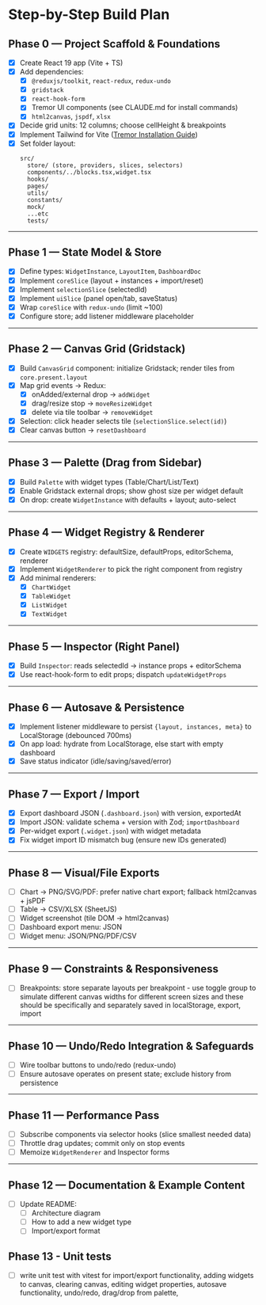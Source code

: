 # Step-by-Step Build Plan

## Phase 0 — Project Scaffold & Foundations

- [x] Create React 19 app (Vite + TS)
- [x] Add dependencies:
  - [x] `@reduxjs/toolkit`, `react-redux`, `redux-undo`
  - [x] `gridstack`
  - [x] `react-hook-form`
  - [x] Tremor UI components (see CLAUDE.md for install commands)
  - [x] `html2canvas`, `jspdf`, `xlsx`
- [x] Decide grid units: 12 columns; choose cellHeight & breakpoints
- [x] Implement Tailwind for Vite ([Tremor Installation Guide](https://www.tremor.so/docs/getting-started/installation))
- [x] Set folder layout:
  ```
  src/
    store/ (store, providers, slices, selectors)
    components/../blocks.tsx,widget.tsx
    hooks/
    pages/
    utils/
    constants/
    mock/
    ...etc
    tests/
  ```

---

## Phase 1 — State Model & Store

- [x] Define types: `WidgetInstance`, `LayoutItem`, `DashboardDoc`
- [x] Implement `coreSlice` (layout + instances + import/reset)
- [x] Implement `selectionSlice` (selectedId)
- [x] Implement `uiSlice` (panel open/tab, saveStatus)
- [x] Wrap `coreSlice` with `redux-undo` (limit ~100)
- [x] Configure store; add listener middleware placeholder

---

## Phase 2 — Canvas Grid (Gridstack)

- [x] Build `CanvasGrid` component: initialize Gridstack; render tiles from `core.present.layout`
- [x] Map grid events → Redux:
  - [x] onAdded/external drop → `addWidget`
  - [x] drag/resize stop → `moveResizeWidget`
  - [x] delete via tile toolbar → `removeWidget`
- [x] Selection: click header selects tile (`selectionSlice.select(id)`)
- [x] Clear canvas button → `resetDashboard`

---

## Phase 3 — Palette (Drag from Sidebar)

- [x] Build `Palette` with widget types (Table/Chart/List/Text)
- [x] Enable Gridstack external drops; show ghost size per widget default
- [x] On drop: create `WidgetInstance` with defaults + layout; auto-select

---

## Phase 4 — Widget Registry & Renderer

- [x] Create `WIDGETS` registry: defaultSize, defaultProps, editorSchema, renderer
- [x] Implement `WidgetRenderer` to pick the right component from registry
- [x] Add minimal renderers:
  - [x] `ChartWidget`
  - [x] `TableWidget`
  - [x] `ListWidget`
  - [x] `TextWidget`
 
---

## Phase 5 — Inspector (Right Panel)

- [x] Build `Inspector`: reads selectedId → instance props + editorSchema
- [x] Use react-hook-form to edit props; dispatch `updateWidgetProps`
---

## Phase 6 — Autosave & Persistence

- [x] Implement listener middleware to persist `{layout, instances, meta}` to LocalStorage (debounced 700ms)
- [x] On app load: hydrate from LocalStorage, else start with empty dashboard
- [x] Save status indicator (idle/saving/saved/error)

---

## Phase 7 — Export / Import

- [x] Export dashboard JSON (`.dashboard.json`) with version, exportedAt
- [x] Import JSON: validate schema + version with Zod; `importDashboard`
- [x] Per-widget export (`.widget.json`) with widget metadata
- [x] Fix widget import ID mismatch bug (ensure new IDs generated)

---

## Phase 8 — Visual/File Exports

- [ ] Chart → PNG/SVG/PDF: prefer native chart export; fallback html2canvas + jsPDF
- [ ] Table → CSV/XLSX (SheetJS)
- [ ] Widget screenshot (tile DOM → html2canvas)
- [ ] Dashboard export menu: JSON
- [ ] Widget menu: JSON/PNG/PDF/CSV

---

## Phase 9 — Constraints & Responsiveness

- [ ] Breakpoints: store separate layouts per breakpoint - use toggle group to simulate different canvas widths for different screen sizes and these should be specifically and separately saved in localStorage, export, import

---

## Phase 10 — Undo/Redo Integration & Safeguards

- [ ] Wire toolbar buttons to undo/redo (redux-undo)
- [ ] Ensure autosave operates on present state; exclude history from persistence

---

## Phase 11 — Performance Pass

- [ ] Subscribe components via selector hooks (slice smallest needed data)
- [ ] Throttle drag updates; commit only on stop events
- [ ] Memoize `WidgetRenderer` and Inspector forms

---

## Phase 12 — Documentation & Example Content

- [ ] Update README:
  - [ ] Architecture diagram
  - [ ] How to add a new widget type
  - [ ] Import/export format

## Phase 13 - Unit tests
- [ ] write unit test with vitest for import/export functionality, adding widgets to canvas, clearing canvas, editing widget properties, autosave functionality, undo/redo, drag/drop from palette,  
